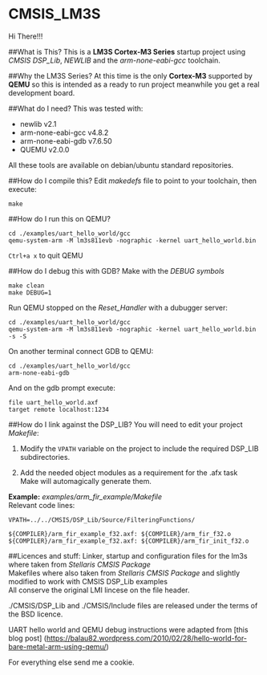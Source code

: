 # CMSIS_LM3S
Hi There!!!

##What is This?
This is a **LM3S Cortex-M3 Series** startup project using *CMSIS DSP_Lib*,
*NEWLIB* and the *arm-none-eabi-gcc* toolchain.

##Why the LM3S Series?
At this time is the only **Cortex-M3** supported by **QEMU** so this is
intended as a ready to run project meanwhile you get a real development board.

##What do I need?
This was tested with:
* newlib v2.1
* arm-none-eabi-gcc v4.8.2
* arm-none-eabi-gdb v7.6.50
* QUEMU v2.0.0

All these tools are available on debian/ubuntu standard repositories.

##How do I compile this?
Edit *makedefs* file to point to your toolchain, then execute:
```
make
```

##How do I run this on QEMU?
```
cd ./examples/uart_hello_world/gcc
qemu-system-arm -M lm3s811evb -nographic -kernel uart_hello_world.bin
```
`Ctrl+a x` to quit QEMU

##How do I debug this with GDB?
Make with the *DEBUG symbols*
```
make clean
make DEBUG=1
```
Run QEMU stopped on the *Reset_Handler* with a dubugger server:
```
cd ./examples/uart_hello_world/gcc
qemu-system-arm -M lm3s811evb -nographic -kernel uart_hello_world.bin -s -S
```
On another terminal connect GDB to QEMU:
```
cd ./examples/uart_hello_world/gcc
arm-none-eabi-gdb
```
And on the gdb prompt execute:
```
file uart_hello_world.axf
target remote localhost:1234
```

##How do I link against the DSP_LIB?
You will need to edit your project *Makefile*:

1. Modify the `VPATH` variable on the project to include the required DSP_LIB subdirectories.

2. Add the needed object modules as a requirement for the <proyect>.afx task  
Make will automagically generate them.

**Example:** *examples/arm_fir_example/Makefile*  
Relevant code lines:
```
VPATH=../../CMSIS/DSP_Lib/Source/FilteringFunctions/
```
 
```
${COMPILER}/arm_fir_example_f32.axf: ${COMPILER}/arm_fir_f32.o
${COMPILER}/arm_fir_example_f32.axf: ${COMPILER}/arm_fir_init_f32.o
```

##Licences and stuff:
Linker, startup and configuration files for the lm3s where taken 
from *Stellaris CMSIS Package*  
Makefiles where also taken from *Stellaris CMSIS Package* and slightly modified
to work with CMSIS DSP_Lib examples  
All conserve the original LMI lincese on the file header.

./CMSIS/DSP_Lib and ./CMSIS/Include files are released under the terms of the BSD licence.

UART hello world and QEMU debug instructions were adapted from [this blog post]
(https://balau82.wordpress.com/2010/02/28/hello-world-for-bare-metal-arm-using-qemu/)

For everything else send me a cookie.
